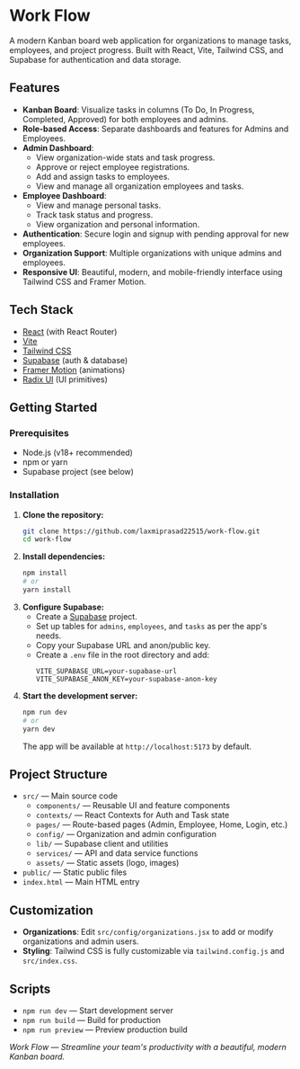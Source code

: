 # Work Flow

A modern Kanban board web application for organizations to manage tasks, employees, and project progress. Built with React, Vite, Tailwind CSS, and Supabase for authentication and data storage.

## Features

- **Kanban Board**: Visualize tasks in columns (To Do, In Progress, Completed, Approved) for both employees and admins.
- **Role-based Access**: Separate dashboards and features for Admins and Employees.
- **Admin Dashboard**:
  - View organization-wide stats and task progress.
  - Approve or reject employee registrations.
  - Add and assign tasks to employees.
  - View and manage all organization employees and tasks.
- **Employee Dashboard**:
  - View and manage personal tasks.
  - Track task status and progress.
  - View organization and personal information.
- **Authentication**: Secure login and signup with pending approval for new employees.
- **Organization Support**: Multiple organizations with unique admins and employees.
- **Responsive UI**: Beautiful, modern, and mobile-friendly interface using Tailwind CSS and Framer Motion.

## Tech Stack

- [React](https://react.dev/) (with React Router)
- [Vite](https://vitejs.dev/)
- [Tailwind CSS](https://tailwindcss.com/)
- [Supabase](https://supabase.com/) (auth & database)
- [Framer Motion](https://www.framer.com/motion/) (animations)
- [Radix UI](https://www.radix-ui.com/) (UI primitives)

## Getting Started

### Prerequisites
- Node.js (v18+ recommended)
- npm or yarn
- Supabase project (see below)

### Installation

1. **Clone the repository:**
   ```sh
   git clone https://github.com/laxmiprasad22515/work-flow.git
   cd work-flow
   ```
2. **Install dependencies:**
   ```sh
   npm install
   # or
   yarn install
   ```
3. **Configure Supabase:**
   - Create a [Supabase](https://supabase.com/) project.
   - Set up tables for `admins`, `employees`, and `tasks` as per the app's needs.
   - Copy your Supabase URL and anon/public key.
   - Create a `.env` file in the root directory and add:
     ```env
     VITE_SUPABASE_URL=your-supabase-url
     VITE_SUPABASE_ANON_KEY=your-supabase-anon-key
     ```
4. **Start the development server:**
   ```sh
   npm run dev
   # or
   yarn dev
   ```
   The app will be available at `http://localhost:5173` by default.

## Project Structure

- `src/` — Main source code
  - `components/` — Reusable UI and feature components
  - `contexts/` — React Contexts for Auth and Task state
  - `pages/` — Route-based pages (Admin, Employee, Home, Login, etc.)
  - `config/` — Organization and admin configuration
  - `lib/` — Supabase client and utilities
  - `services/` — API and data service functions
  - `assets/` — Static assets (logo, images)
- `public/` — Static public files
- `index.html` — Main HTML entry

## Customization
- **Organizations**: Edit `src/config/organizations.jsx` to add or modify organizations and admin users.
- **Styling**: Tailwind CSS is fully customizable via `tailwind.config.js` and `src/index.css`.

## Scripts
- `npm run dev` — Start development server
- `npm run build` — Build for production
- `npm run preview` — Preview production build



*Work Flow — Streamline your team's productivity with a beautiful, modern Kanban board.*
